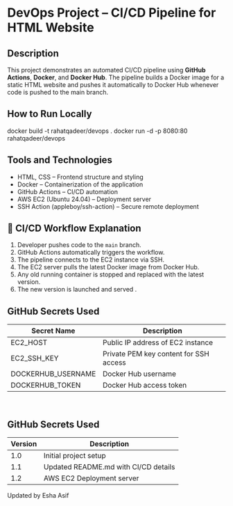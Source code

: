 # DevOps Project – CI/CD Pipeline for HTML Website

## Description
This project demonstrates an automated CI/CD pipeline using **GitHub Actions**, **Docker**, and **Docker Hub**.
The pipeline builds a Docker image for a static HTML website and pushes it automatically to Docker Hub whenever code is pushed to the main branch.

## How to Run Locally

docker build -t rahatqadeer/devops .
docker run -d -p 8080:80 rahatqadeer/devops

## Tools and Technologies  
- HTML, CSS – Frontend structure and styling  
- Docker – Containerization of the application  
- GitHub Actions – CI/CD automation  
- AWS EC2 (Ubuntu 24.04) – Deployment server  
- SSH Action (appleboy/ssh-action) – Secure remote deployment 

## 🚀 CI/CD Workflow Explanation  
1. Developer pushes code to the `main` branch.  
2. GitHub Actions automatically triggers the workflow.  
3. The pipeline connects to the EC2 instance via SSH.  
4. The EC2 server pulls the latest Docker image from Docker Hub.  
5. Any old running container is stopped and replaced with the latest version.  
6. The new version is launched and served . 

## GitHub Secrets Used  
| Secret Name | Description |
|--------------|-------------|
| EC2_HOST | Public IP address of EC2 instance |
| EC2_SSH_KEY | Private PEM key content for SSH access |
| DOCKERHUB_USERNAME | Docker Hub username |
| DOCKERHUB_TOKEN | Docker Hub access token |
<br>

## GitHub Secrets Used  
| Version | Description |
|--------------|-------------|
| 1.0 |  Initial project setup |
| 1.1 | Updated README.md with CI/CD details |
| 1.2 | AWS EC2 Deployment server |


Updated by Esha Asif